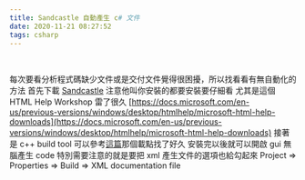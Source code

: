```yaml
---
title: Sandcastle 自動產生 c# 文件
date: 2020-11-21 08:27:52
tags: csharp
---
```

&nbsp;
<!-- more -->

每次要看分析程式碼缺少文件或是交付文件覺得很困擾，所以找看看有無自動化的方法
首先下載 [Sandcastle](https://github.com/EWSoftware/SHFB/releases)
注意他叫你安裝的都要安裝要仔細看
尤其是這個 HTML Help Workshop 雷了很久
[https://docs.microsoft.com/en-us/previous-versions/windows/desktop/htmlhelp/microsoft-html-help-downloads](https://docs.microsoft.com/en-us/previous-versions/windows/desktop/htmlhelp/microsoft-html-help-downloads)
接著是 c++ build tool 可以參考[這篇](https://stackoverflow.com/questions/57795314/are-visual-studio-2017-build-tools-still-available-for-download)那個載點找了好久
安裝完以後就可以開啟 gui 無腦產生 code
特別需要注意的就是要把 xml 產生文件的選項也給勾起來
Project => Properties => Build => XML documentation file
